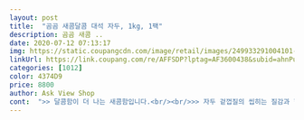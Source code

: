 ```yaml
---
layout: post 
title:  "곰곰 새콤달콤 대석 자두, 1kg, 1팩" 
description: 곰곰 새콤 ..
date: 2020-07-12 07:13:17 
img: https://static.coupangcdn.com/image/retail/images/249933291004101-dafc3718-b1a0-4b1b-904b-ab1ac080bf6a.jpg 
linkUrl: https://link.coupang.com/re/AFFSDP?lptag=AF3600438&subid=ahnPublicAsk&pageKey=1683871134&itemId=2868229676&vendorItemId=70857453223&traceid=V0-113-b2411814452e4ddd 
categories: [1012] 
color: 4374D9 
price: 8800 
author: Ask View Shop 
cont:  ">> 달콤함이 더 나는 새콤함입니다.<br/><br/>>> 자두 겉껍질의 씹히는 질감과 함께 부드러운 속 과육이 뭉개지지 않고 하나하나 잘 어우러집니다.<br/><br/>>> 확 익어서 검붉은 색이 아닌 예쁜 빨강이에요!<br/><br/> - 1팩에 있는 자두 맛이 모두 비슷했습니다.<br/><br/><br/> - 500g 1팩에 자두 6알 들어있더군요.<br/> 혼자 순삭 했습니다.<br/><br/><br/> - 만졌을 때 과육이 단단한 것, 약간 말캉거리는 것이 반반 섞여있더군요.<br/><br/><br/> - 먹었을 때, ‘아 과육이 먹기 딱 좋은 정도다’라는 생각이 확 들더군요.<br/><br/><br/> - 상세컨텐츠에 있는 자두 주스 레시피를 변형했는데 맛있어요!!!<br/><br/> - 설탕에 절이면 오래 보관 가능하고, 디저트에 곁들이거나 떨어졌을 때 꺼내 먹기 좋습니다.<br/><br/><br/> - 예상한 달콤새콤 정도가 있었는데, 딱 맞아서 전 좋더군요.<br/><br/><br/> - 자두 크기는 탁구공보다 조금 크고, 전체적으로 균일합니다.<br/><br/><br/> - 자두 특유의 과육 결이 이에 잘 낍니다.<br/> 뭐 빼면 되니까요.<br/><br/><br/> - 자두가 예쁜 하트 모양이며, 노란색 없이 모두 붉은색이었습니다.<br/><br/><br/> - 제 것은 뭉개져서 터진 것 없이 외관상 신선했습니다.<br/><br/><br/> - 침 고이는 자두 특유의 달달한 향이 잘 납니다.<br/><br/><br/> - 플라스틱 패키지라 냉장고 보관이 편합니다.<br/><br/><br/> - 한 입 베어 물었을 때 과즙이 턱으로 흘러내릴 정도로 풍부합니다.<br/><br/>1) 자두 2개 + 꿀 + 견과류 + 우유<br/>1.<br/> 패키지 및 내용물 양<br/>2) 자두 절임<br/>2.<br/> 자두 상태<br/>3.<br/> 가장 중요한, 맛과 식감<br/>4.<br/> 즐겨 먹는 방법<br/>gomgom 대석 자두는 처음인데, 실하고 달콤새콤 맛있네요.<br/><br/>곰곰 자두는 껍질쪽은 새콤! 과육은 달콤!<br/>과육이 정말 맛이 있네요.<br/><br/>상품평을 쓰는동안에도 씻어놓은 자두가 아른거리네요.<br/> ^^<br/>씻어서 한입 먹어본 순간 미소가 지어졌어요.<br/> 상품명대로 새콤달콤 맛있는 자두였답니다.<br/> 거기다 붉게 익은 자두의 모양과 색이 너무 예뻤어요.<br/> 과일을 먹을때 맛도 중요하지만 모양과 색도 예쁘면 더 맛있어 보이잖아요 ㅎㅎ<br/>여름에는 자두죠.<br/><br/>이렇게 새콤달콤한 자두 정말 오랜만에 먹어보는거 같아요.<br/><br/>이제 자두는 곰곰입니다!!!!<br/>임신때부터 자두에 꽂혀 자두만 보면 입에서 침이 고인답니다.<br/> 사진으로만 봐도 신선해보이네요!!<br/>자두 잘못사면 밍밍한 맛에 흐믈흐믈.<br/>.<br/> 딱 먹기 시른데요!!<br/>저는 자두 킬러 입니다!!!<br/>정말 두가지 맛모두 확실하게 느껴지는 단단한 자두 예요.<br/><br/>정말 새콤달콤 맛이 확실한 곰곰 자두 입니다.<br/><br/>참고로 임신하신 분들이 먹으면 새콤달콤 너무 좋을것같아요!<br/>최근 먹은 자두 중 가장 맛있게 먹었습니다.<br/><br/>크기는 손바닥과 비교해보았는데 참고하시면 좋을것 같아요.<br/> (성인 남자의 손바닥이에요)자두를 고르실때 단단한지, 무른지도 많이 생각하셔서 고르실것 같아요.<br/> 여기 자두는 딱 먹기 적당한 정도에요.<br/> 한입 베어 물었을때 딱딱하지도 무르지도 않고, 적당하게 깨물어지는 정도요!<br/>" 
---
```

